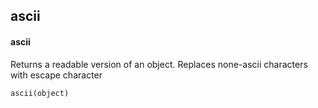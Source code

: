 ## ascii
#### ascii
Returns a readable version of an object. Replaces none-ascii characters with escape character
```
ascii(object)
```